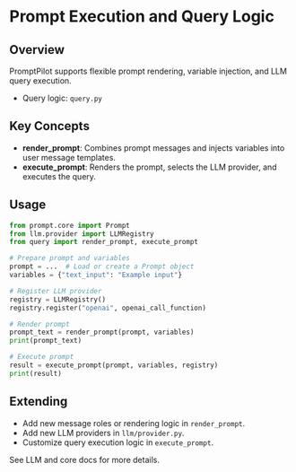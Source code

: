 # Prompt Execution and Query Logic

## Overview

PromptPilot supports flexible prompt rendering, variable injection, and LLM query execution.

- Query logic: `query.py`

## Key Concepts

- **render_prompt**: Combines prompt messages and injects variables into user message templates.
- **execute_prompt**: Renders the prompt, selects the LLM provider, and executes the query.

## Usage

```python
from prompt.core import Prompt
from llm.provider import LLMRegistry
from query import render_prompt, execute_prompt

# Prepare prompt and variables
prompt = ...  # Load or create a Prompt object
variables = {"text_input": "Example input"}

# Register LLM provider
registry = LLMRegistry()
registry.register("openai", openai_call_function)

# Render prompt
prompt_text = render_prompt(prompt, variables)
print(prompt_text)

# Execute prompt
result = execute_prompt(prompt, variables, registry)
print(result)
```

## Extending

- Add new message roles or rendering logic in `render_prompt`.
- Add new LLM providers in `llm/provider.py`.
- Customize query execution logic in `execute_prompt`.

See LLM and core docs for more details.
